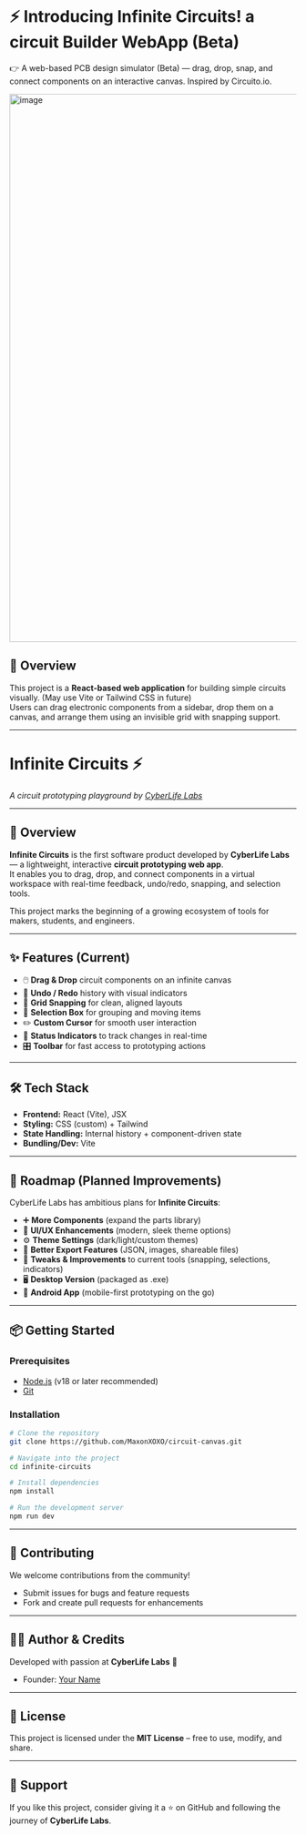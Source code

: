 
# ⚡ Introducing Infinite Circuits! a circuit Builder WebApp (Beta)
 👉 A web-based PCB design simulator (Beta) — drag, drop, snap, and connect components on an interactive canvas. Inspired by Circuito.io.
 
<img width="1920" height="963" alt="image" src="https://github.com/user-attachments/assets/ff5927d1-80df-44e3-936a-d42c65bb90ec" />



## 📌 Overview  
This project is a **React-based web application** for building simple circuits visually. (May use Vite or Tailwind CSS in future)  
Users can drag electronic components from a sidebar, drop them on a canvas, and arrange them using an invisible grid with snapping support.  

---


# Infinite Circuits ⚡  
*A circuit prototyping playground by [CyberLife Labs](https://github.com/YourGitHubProfile)*  

---

## 🚀 Overview  
**Infinite Circuits** is the first software product developed by **CyberLife Labs** — a lightweight, interactive **circuit prototyping web app**.  
It enables you to drag, drop, and connect components in a virtual workspace with real-time feedback, undo/redo, snapping, and selection tools.  

This project marks the beginning of a growing ecosystem of tools for makers, students, and engineers.  

---

## ✨ Features (Current)  
- 🖱️ **Drag & Drop** circuit components on an infinite canvas  
- 🔄 **Undo / Redo** history with visual indicators  
- 📐 **Grid Snapping** for clean, aligned layouts  
- 🔲 **Selection Box** for grouping and moving items  
- ✏️ **Custom Cursor** for smooth user interaction  
- 🧾 **Status Indicators** to track changes in real-time  
- 🎛️ **Toolbar** for fast access to prototyping actions  

---

## 🛠️ Tech Stack  
- **Frontend:** React (Vite), JSX  
- **Styling:** CSS (custom) + Tailwind  
- **State Handling:** Internal history + component-driven state  
- **Bundling/Dev:** Vite  

---

## 📌 Roadmap (Planned Improvements)  
CyberLife Labs has ambitious plans for **Infinite Circuits**:  

- ➕ **More Components** (expand the parts library)  
- 🎨 **UI/UX Enhancements** (modern, sleek theme options)  
- ⚙️ **Theme Settings** (dark/light/custom themes)  
- 📂 **Better Export Features** (JSON, images, shareable files)  
- 🧩 **Tweaks & Improvements** to current tools (snapping, selections, indicators)  
- 🖥️ **Desktop Version** (packaged as .exe)  
- 📱 **Android App** (mobile-first prototyping on the go)  

---

## 📦 Getting Started  

### Prerequisites  
- [Node.js](https://nodejs.org/) (v18 or later recommended)  
- [Git](https://git-scm.com/)  

### Installation  
```bash
# Clone the repository
git clone https://github.com/MaxonXOXO/circuit-canvas.git

# Navigate into the project
cd infinite-circuits

# Install dependencies
npm install

# Run the development server
npm run dev
````

---

## 🤝 Contributing

We welcome contributions from the community!

* Submit issues for bugs and feature requests
* Fork and create pull requests for enhancements

---

## 🧑‍💻 Author & Credits

Developed with passion at **CyberLife Labs** 🧬

* Founder: [Your Name](https://github.com/MaxonXOXO)

---

## 📜 License

This project is licensed under the **MIT License** – free to use, modify, and share.

---

## 🌟 Support

If you like this project, consider giving it a ⭐ on GitHub and following the journey of **CyberLife Labs**.
```

